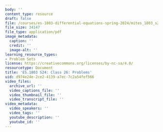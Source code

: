 ```yaml
---
body: ''
content_type: resource
draft: false
file: /courses/es-1803-differential-equations-spring-2024/mites_1803_s24_day26-problems.pdf
file_size: 34147
file_type: application/pdf
image_metadata:
  caption: ''
  credit: ''
  image-alt: ''
learning_resource_types:
- Problem Sets
license: https://creativecommons.org/licenses/by-nc-sa/4.0/
resourcetype: Document
title: 'ES.1803 S24: Class 26: Problems'
uid: d974e24e-2ce2-4139-a7ec-7c2a54fef566
video_files:
  archive_url: ''
  video_captions_file: ''
  video_thumbnail_file: ''
  video_transcript_file: ''
video_metadata:
  video_speakers: ''
  video_tags: ''
  youtube_description: ''
  youtube_id: ''
---
```

